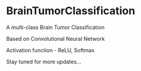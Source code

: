 # BrainTumorClassification
A multi-class Brain Tumor Classification


Based on Convolutional Neural Network

Activation function - ReLU, Softmax

Stay tuned for more updates...
